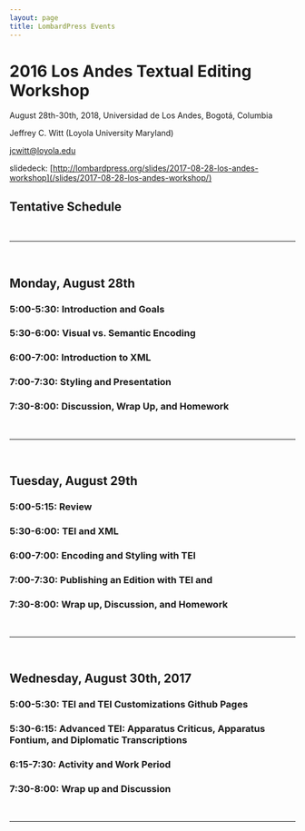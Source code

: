```yaml
---
layout: page
title: LombardPress Events
---
```


# 2016 Los Andes Textual Editing Workshop

August 28th-30th, 2018, Universidad de Los Andes, Bogotá, Columbia

Jeffrey C. Witt (Loyola University Maryland)

jcwitt@loyola.edu

slidedeck: [http://lombardpress.org/slides/2017-08-28-los-andes-workshop](/slides/2017-08-28-los-andes-workshop/)

## Tentative Schedule

<br/>

---

<br/>

## Monday, August 28th

### **5:00-5:30**: Introduction and Goals

### **5:30-6:00**: Visual vs. Semantic Encoding

### **6:00-7:00**: Introduction to XML

### **7:00-7:30**: Styling and Presentation

### **7:30-8:00**: Discussion, Wrap Up, and Homework



<br/>

---

<br/>

## Tuesday, August 29th

### **5:00-5:15**: Review

### **5:30-6:00**: TEI and XML

### **6:00-7:00**: Encoding and Styling with TEI

### **7:00-7:30**: Publishing an Edition with TEI and

### **7:30-8:00**: Wrap up, Discussion, and Homework

<br/>

---

<br/>

## Wednesday, August 30th, 2017

### **5:00-5:30**: TEI and TEI Customizations Github Pages

### **5:30-6:15**: Advanced TEI: Apparatus Criticus, Apparatus Fontium, and Diplomatic Transcriptions

### **6:15-7:30**: Activity and Work Period

### **7:30-8:00**: Wrap up and Discussion


<br/>

---

<br/>
